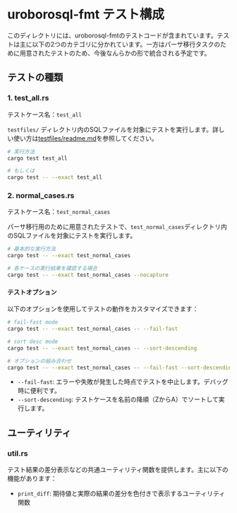 # uroborosql-fmt テスト構成

このディレクトリには、uroborosql-fmtのテストコードが含まれています。テストは主に以下の2つのカテゴリに分かれています。一方はパーサ移行タスクのために用意されたテストのため、今後なんらかの形で統合される予定です。

## テストの種類

### 1. test_all.rs

テストケース名：`test_all`

`testfiles/` ディレクトリ内のSQLファイルを対象にテストを実行します。詳しい使い方は[testfiles/readme.md](../testfiles/readme.md)を参照してください。

```bash
# 実行方法
cargo test test_all
```
```bash
# もしくは
cargo test -- --exact test_all
```

### 2. normal_cases.rs

テストケース名：`test_normal_cases`

パーサ移行用のために用意されたテストで、`test_normal_cases`ディレクトリ内のSQLファイルを対象にテストを実行します。

```bash
# 基本的な実行方法
cargo test -- --exact test_normal_cases
```

```bash
# 各ケースの実行結果を確認する場合
cargo test -- --exact test_normal_cases --nocapture
```

#### テストオプション

以下のオプションを使用してテストの動作をカスタマイズできます：

```bash
# fail-fast mode
cargo test -- --exact test_normal_cases -- --fail-fast

# sort desc mode
cargo test -- --exact test_normal_cases -- --sort-descending

# オプションの組み合わせ
cargo test -- --exact test_normal_cases -- --fail-fast --sort-descending
```

- `--fail-fast`: エラーや失敗が発生した時点でテストを中止します。デバッグ時に便利です。
- `--sort-descending`: テストケースを名前の降順（ZからA）でソートして実行します。

## ユーティリティ

### util.rs

テスト結果の差分表示などの共通ユーティリティ関数を提供します。主に以下の機能があります：

- `print_diff`: 期待値と実際の結果の差分を色付きで表示するユーティリティ関数
